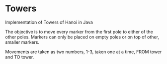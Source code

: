 Towers
======

Implementation of Towers of Hanoi in Java

The objective is to move every marker from the first pole to either of the other poles. Markers can only be placed on
empty poles or on top of other, smaller markers.

Movements are taken as two numbers, 1-3, taken one at a time, FROM tower and TO tower. 
